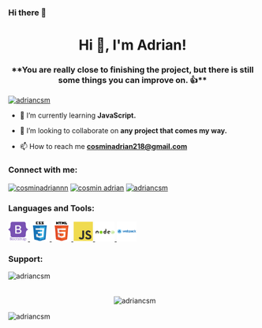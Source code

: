 ### Hi there 👋
<h1 align="center">Hi 👋, I'm Adrian!</h1>
<h3 align="center">**You are really close to finishing the project, but there is still some things you can improve on. 👍**</h3>

<p align="left"> <a href="https://github.com/ryo-ma/github-profile-trophy"><img src="https://github-profile-trophy.vercel.app/?username=adriancsm" alt="adriancsm" /></a> </p>

- 🌱 I’m currently learning **JavaScript.**

- 👯 I’m looking to collaborate on **any project that comes my way.**

- 📫 How to reach me **cosminadrian218@gmail.com**

<h3 align="left">Connect with me:</h3>
<p align="left">
<a href="https://twitter.com/cosminadriannn" target="blank"><img align="center" src="https://raw.githubusercontent.com/rahuldkjain/github-profile-readme-generator/master/src/images/icons/Social/twitter.svg" alt="cosminadriannn" height="30" width="40" /></a>
<a href="https://fb.com/cosmin adrian" target="blank"><img align="center" src="https://raw.githubusercontent.com/rahuldkjain/github-profile-readme-generator/master/src/images/icons/Social/facebook.svg" alt="cosmin adrian" height="30" width="40" /></a>
<a href="https://instagram.com/adriancsm" target="blank"><img align="center" src="https://raw.githubusercontent.com/rahuldkjain/github-profile-readme-generator/master/src/images/icons/Social/instagram.svg" alt="adriancsm" height="30" width="40" /></a>
</p>

<h3 align="left">Languages and Tools:</h3>
<p align="left"> <a href="https://getbootstrap.com" target="_blank" rel="noreferrer"> <img src="https://raw.githubusercontent.com/devicons/devicon/master/icons/bootstrap/bootstrap-plain-wordmark.svg" alt="bootstrap" width="40" height="40"/> </a> <a href="https://www.w3schools.com/css/" target="_blank" rel="noreferrer"> <img src="https://raw.githubusercontent.com/devicons/devicon/master/icons/css3/css3-original-wordmark.svg" alt="css3" width="40" height="40"/> </a> <a href="https://www.w3.org/html/" target="_blank" rel="noreferrer"> <img src="https://raw.githubusercontent.com/devicons/devicon/master/icons/html5/html5-original-wordmark.svg" alt="html5" width="40" height="40"/> </a> <a href="https://developer.mozilla.org/en-US/docs/Web/JavaScript" target="_blank" rel="noreferrer"> <img src="https://raw.githubusercontent.com/devicons/devicon/master/icons/javascript/javascript-original.svg" alt="javascript" width="40" height="40"/> </a> <a href="https://nodejs.org" target="_blank" rel="noreferrer"> <img src="https://raw.githubusercontent.com/devicons/devicon/master/icons/nodejs/nodejs-original-wordmark.svg" alt="nodejs" width="40" height="40"/> </a> <a href="https://webpack.js.org" target="_blank" rel="noreferrer"> <img src="https://raw.githubusercontent.com/devicons/devicon/d00d0969292a6569d45b06d3f350f463a0107b0d/icons/webpack/webpack-original-wordmark.svg" alt="webpack" width="40" height="40"/> </a> </p>

<h3 align="left">Support:</h3>
<p><a href="https://ko-fi.com/adriancsm"> <img align="left" src="https://cdn.ko-fi.com/cdn/kofi3.png?v=3" height="50" width="210" alt="adriancsm" /></a></p><br><br>

<p>&nbsp;<img align="center" src="https://github-readme-stats.vercel.app/api?username=adriancsm&show_icons=true&locale=en" alt="adriancsm" /></p>

<p><img align="center" src="https://github-readme-streak-stats.herokuapp.com/?user=adriancsm&" alt="adriancsm" /></p>

